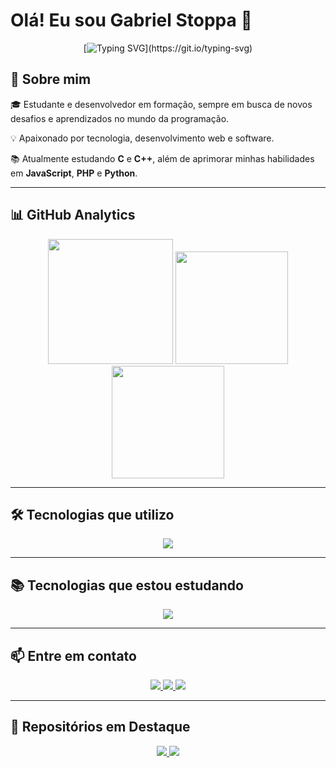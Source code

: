 # Olá! Eu sou Gabriel Stoppa 👋

<div align="center">
  
  [![Typing SVG](https://readme-typing-svg.herokuapp.com/?color=00bfbf&size=35&center=true&vCenter=true&width=1000&lines=Estudante+e+Desenvolvedor+em+Formação!)](https://git.io/typing-svg)

</div>

## 🚀 Sobre mim

🎓 Estudante e desenvolvedor em formação, sempre em busca de novos desafios e aprendizados no mundo da programação.

💡 Apaixonado por tecnologia, desenvolvimento web e software.

📚 Atualmente estudando **C** e **C++**, além de aprimorar minhas habilidades em **JavaScript**, **PHP** e **Python**.

---

## 📊 GitHub Analytics

<div align="center">
  <img height="200em" src="https://github-readme-stats.vercel.app/api/top-langs/?username=GabrielStoppa&layout=compact&langs_count=100&theme=nightowl&include_private=true"/>
  <img height="180em" src="https://github-readme-stats.vercel.app/api?username=GabrielStoppa&show_icons=true&theme=nightowl&include_all_commits=true&count_private=true"/>
  <img height="180em" src="https://github-readme-streak-stats.herokuapp.com/?user=GabrielStoppa&theme=nightowl" />
</div>

---

## 🛠️ Tecnologias que utilizo

<div align="center">
  <img src="https://skillicons.dev/icons?i=js,html,css,php,mysql,python" />
</div>

---

## 📚 Tecnologias que estou estudando

<div align="center">
  <img src="https://skillicons.dev/icons?i=cpp,c" />
</div>

---

## 📫 Entre em contato

<div align="center">
  <a href="https://www.instagram.com/gabriel.stoppa_/" target="_blank">
    <img src="https://img.shields.io/badge/Instagram-E4405F?style=for-the-badge&logo=instagram&logoColor=white">
  </a>
  <a href="mailto:gabriel.stoppa48@gmail.com">
    <img src="https://img.shields.io/badge/-Gmail-%23333?style=for-the-badge&logo=gmail&logoColor=white">
  </a>
  <a href="https://www.linkedin.com/in/gabriel-stoppa-de-freitas-275583267/" target="_blank">
    <img src="https://img.shields.io/badge/-LinkedIn-%230077B5?style=for-the-badge&logo=linkedin&logoColor=white">
  </a>
</div>

---

## 📁 Repositórios em Destaque

<div align="center">
  <a href="https://github.com/GabrielStoppa?tab=repositories">
    <img src="https://github-readme-stats.vercel.app/api/pin/?username=GabrielStoppa&repo=SEU-REPOSITORIO&theme=nightowl">
  </a>
  <a href="https://github.com/GabrielStoppa?tab=repositories">
    <img src="https://github-readme-stats.vercel.app/api/pin/?username=GabrielStoppa&repo=OUTRO-REPOSITORIO&theme=nightowl">
  </a>
</div>

